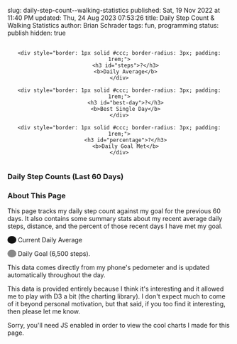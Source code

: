 slug: daily-step-count--walking-statistics
published: Sat, 19 Nov 2022 at 11:40 PM
updated: Thu, 24 Aug 2023 07:53:26 
title: Daily Step Count & Walking Statistics
author: Brian Schrader
tags: fun, programming
status: publish
hidden: true

<div style="display: flex; justify-content: space-around; align-items: stretch; gap: 1rem; text-align: center; margin-top: 1rem;">

    <div style="border: 1px solid #ccc; border-radius: 3px; padding: 1rem;">
        <h3 id="steps">?</h3>
        <b>Daily Average</b>
    </div>

    <div style="border: 1px solid #ccc; border-radius: 3px; padding: 1rem;">
        <h3 id="best-day">?</h3>
        <b>Best Single Day</b>
    </div>

    <div style="border: 1px solid #ccc; border-radius: 3px; padding: 1rem;">
        <h3 id="percentage">?</h3>
        <b>Daily Goal Met</b>
    </div>

</div>


### Daily Step Counts (Last 60 Days)

<div id="rolling-steps" class="hide"></div>

<small id="last-updated"></small>

### About This Page

This page tracks my daily step count against my goal for the previous 60 days. It also contains some summary stats about my recent average daily steps, distance, and the percent of those recent days I have met my goal.

<span style="height: 0.5rem; width: 1rem; border-radius: 50%; background-color: #111;">&nbsp;&nbsp;&nbsp;&nbsp;&nbsp;</span>
Current Daily Average

<span style="height: 0.5rem; width: 1rem; border-radius: 50%; background-color: #888;">&nbsp;&nbsp;&nbsp;&nbsp;&nbsp;</span>
Daily Goal (6,500 steps).

This data comes directly from my phone's pedometer and is updated automatically
throughout the day.

[1]: https://pedometer.app

This data is provided entirely because I think it's interesting and it allowed me to play with D3 a bit (the charting library). I don't expect much to come of it beyond personal motivation, but that said, if you too find it interesting, then please let me know.

<script src="/bin/d3.js"></script>
<noscript>Sorry, you'll need JS enabled in order to view the cool charts I made for this page.</noscript>
<script>
(async () => {
    const r = await fetch('https://home.brianschrader.com/datasets/steps.json');
    const data = await r.json();

    const stepsByDay = data.slice(0, 100).map(d => (
        {...d, steps: parseInt(d.Steps), date: new Date(d.Date)}
    ));
    const avgSteps = stepsByDay.reduce((a, b) => a+b.steps, 0) / stepsByDay.length | 0;

    // Generate the Year-By-Year Chart

    const margin = {top: 15, right: 80, bottom: 80, left: 25},
        width = 680 - margin.left - margin.right,
        height = 400 - margin.top - margin.bottom;

    const svg = d3.select("#rolling-steps")
      .append("svg")
        .attr("width", width + margin.left + margin.right)
        .attr("height", height + margin.top + margin.bottom)
        .append("g")
        .attr("transform",
              "translate(" + margin.left + "," + margin.top + ")");

      // Add X axis --> it is a date format
      var x = d3.scaleTime()
        .domain(d3.extent(stepsByDay, d => d.date))
        .range([ 0, width ]);

      // Add Y axis
      var y = d3.scaleLinear()
        .domain([0, d3.max(stepsByDay, (d) => d.steps)])
        .range([ height, 0 ]);

      // Add the area
      svg.append("path")
        .datum(stepsByDay)
        .attr("fill", "#CAD9F7")
        .attr("stroke", "#4068B8")
        .attr("stroke-width", 1.5)
        .attr("d", d3.area()
          .x(function(d) { return x(d.date) })
          .y0(y(0))
          .y1(function(d) { return y(d.steps) })
          .curve(d3.curveStep)
        );

      svg.append("path")
        .datum(stepsByDay)
        .attr("fill", "transparent")
        .attr("stroke", "#888")
        .attr("stroke-width", 1.5)
        .attr("d", d3.line()
          .x(function(d) { return x(d.date) })
          .y(function(d) { return y(6500) })
          .curve(d3.curveStep)
        );

      svg.append("path")
        .datum(stepsByDay)
        .attr("fill", "transparent")
        .attr("stroke", "#111")
        .attr("stroke-width", 1.5)
        .attr("d", d3.line()
          .x(function(d) { return x(d.date) })
          .y(function(d) { return y(avgSteps) })
          .curve(d3.curveStep)
        );

      svg.append("text")
        .attr("class", "y label")
        .attr("text-anchor", "end")
        .attr("y", 6)
        .attr("dy", "0em")
        .attr("transform", "rotate(-90)")

      const xAxis = (
        d3.axisBottom(x).tickFormat(d3.timeFormat("%m/%d/%Y"))
        .tickValues(stepsByDay.map(function(d) { return d.date}) )
      );

      svg.append("g")
        .attr("transform", "translate(0, " + (height + margin.top) + ")")
        .call(xAxis)
        .selectAll("text")
        .style("text-anchor", "end")
        .attr("dx", "-.8em")
        .attr("dy", ".15em")
        .attr("transform", "rotate(-65)" );

      const yAxis = d3.axisRight(y).ticks(10);
      svg.append("g")
        .attr("id", "yticks")
        .attr("transform", "translate(" + (width + margin.left) +", 0)")
        .call(yAxis);

      // Unhide it.
      document.getElementById('rolling-steps').className = 'histogram';

      const lastUpdated = document.querySelector('#last-updated');
      const moreRecent = stepsByDay[stepsByDay.length-1];
      lastUpdated.innerText = "Last Updated: " + moreRecent.date.toLocaleDateString();

      // Calculate stats

      const daysMet = stepsByDay.filter(d => d.steps >= 6500).length;
      const percentage = Math.round(daysMet / stepsByDay.length * 100);
      const bestDay = Math.max(...stepsByDay.map(d => d.steps));

      document.querySelector('#steps').innerText = avgSteps.toLocaleString() + ' steps';
      document.querySelector('#best-day').innerText = bestDay.toLocaleString() + ' steps';
      document.querySelector('#percentage').innerText = (
        percentage + '%'
      );
})()
</script>

